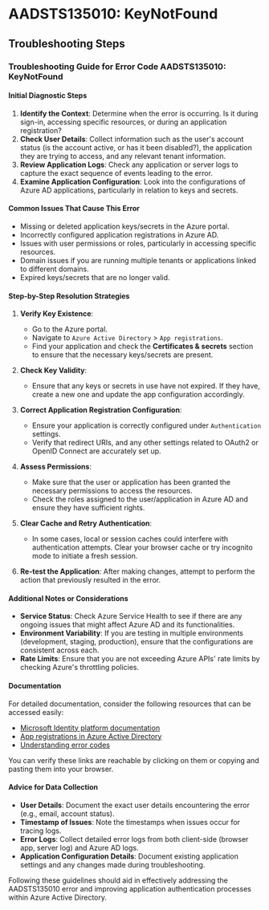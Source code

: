 
# AADSTS135010: KeyNotFound


## Troubleshooting Steps
### Troubleshooting Guide for Error Code AADSTS135010: KeyNotFound

#### Initial Diagnostic Steps
1. **Identify the Context**: Determine when the error is occurring. Is it during sign-in, accessing specific resources, or during an application registration?
2. **Check User Details**: Collect information such as the user's account status (is the account active, or has it been disabled?), the application they are trying to access, and any relevant tenant information.
3. **Review Application Logs**: Check any application or server logs to capture the exact sequence of events leading to the error.
4. **Examine Application Configuration**: Look into the configurations of Azure AD applications, particularly in relation to keys and secrets.

#### Common Issues That Cause This Error
- Missing or deleted application keys/secrets in the Azure portal.
- Incorrectly configured application registrations in Azure AD.
- Issues with user permissions or roles, particularly in accessing specific resources.
- Domain issues if you are running multiple tenants or applications linked to different domains.
- Expired keys/secrets that are no longer valid.

#### Step-by-Step Resolution Strategies
1. **Verify Key Existence**:
   - Go to the Azure portal.
   - Navigate to `Azure Active Directory` > `App registrations`.
   - Find your application and check the **Certificates & secrets** section to ensure that the necessary keys/secrets are present.

2. **Check Key Validity**:
   - Ensure that any keys or secrets in use have not expired. If they have, create a new one and update the app configuration accordingly.

3. **Correct Application Registration Configuration**:
   - Ensure your application is correctly configured under `Authentication` settings.
   - Verify that redirect URIs, and any other settings related to OAuth2 or OpenID Connect are accurately set up.

4. **Assess Permissions**:
   - Make sure that the user or application has been granted the necessary permissions to access the resources.
   - Check the roles assigned to the user/application in Azure AD and ensure they have sufficient rights.

5. **Clear Cache and Retry Authentication**:
   - In some cases, local or session caches could interfere with authentication attempts. Clear your browser cache or try incognito mode to initiate a fresh session.

6. **Re-test the Application**: After making changes, attempt to perform the action that previously resulted in the error.

#### Additional Notes or Considerations
- **Service Status**: Check Azure Service Health to see if there are any ongoing issues that might affect Azure AD and its functionalities.
- **Environment Variability**: If you are testing in multiple environments (development, staging, production), ensure that the configurations are consistent across each.
- **Rate Limits**: Ensure that you are not exceeding Azure APIs' rate limits by checking Azure's throttling policies.

#### Documentation
For detailed documentation, consider the following resources that can be accessed easily:
- [Microsoft Identity platform documentation](https://docs.microsoft.com/en-us/azure/active-directory/develop/)
- [App registrations in Azure Active Directory](https://docs.microsoft.com/en-us/azure/active-directory/develop/quickstart-register-app)
- [Understanding error codes](https://docs.microsoft.com/en-us/azure/active-directory/develop/v2-error-codes)

You can verify these links are reachable by clicking on them or copying and pasting them into your browser.

#### Advice for Data Collection
- **User Details**: Document the exact user details encountering the error (e.g., email, account status).
- **Timestamp of Issues**: Note the timestamps when issues occur for tracing logs.
- **Error Logs**: Collect detailed error logs from both client-side (browser app, server log) and Azure AD logs.
- **Application Configuration Details**: Document existing application settings and any changes made during troubleshooting.
  
Following these guidelines should aid in effectively addressing the AADSTS135010 error and improving application authentication processes within Azure Active Directory.